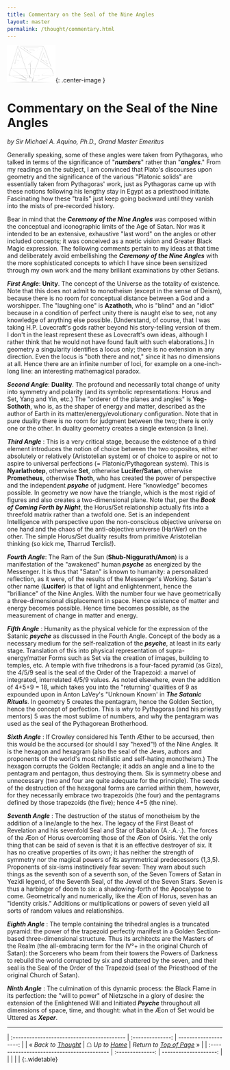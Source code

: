 ```yaml
---
title: Commentary on the Seal of the Nine Angles
layout: master
permalink: /thought/commentary.html
---
```

![Order seal](../images/otr-small.png){: .center-image }

# Commentary on the Seal of the Nine Angles

*by Sir Michael A. Aquino, Ph.D., Grand Master Emeritus*

Generally speaking, some of these angles were taken from Pythagoras, who talked in terms of the significance of "_**numbers**_" rather than "_**angles**_." From my readings on the subject, I am convinced that Plato's discourses upon geometry and the significance of the various "Platonic solids" are essentially taken from Pythagoras' work, just as Pythagoras came up with these notions following his lengthy stay in Egypt as a priesthood initiate. Fascinating how these "trails" just keep going backward until they vanish into the mists of pre-recorded history.

 Bear in mind that the _**Ceremony of the Nine Angles**_ was composed within the conceptual and iconographic limits of the Age of Satan. Nor was it intended to be an extensive, exhaustive "last word" on the angles or other included concepts; it was conceived as a n&oelig;tic vision and Greater Black Magic expression. The following comments pertain to my ideas at that time and deliberately avoid embellishing the _**Ceremony of the Nine Angles**_ with the more sophisticated concepts to which I have since been sensitized through my own work and the many brilliant examinations by other Setians.

_**First Angle**_: **Unity**. The concept of the Universe as the totality of existence. Note that this does not admit to monotheism (except in the sense of Deism), because there is no room for conceptual distance between a God and a worshipper. The "laughing one" is **Azathoth**, who is "blind" and an "idiot" because in a condition of perfect unity there is naught else to see, not any knowledge of anything else possible. [Understand, of course, that I was taking H.P. Lovecraft's gods rather beyond his story-telling version of them. I don't in the least represent these as Lovecraft's own ideas, although I rather think that he would not have found fault with such elaborations.] In geometry a singularity identifies a locus only; there is no extension in any direction. Even the locus is "both there and not," since it has no dimensions at all. Hence there are an infinite number of loci, for example on a one-inch-long line: an interesting mathemagical paradox.

_**Second Angle**_: **Duality**. The profound and necessarily total change of unity into symmetry and polarity (and its symbolic representations: Horus and Set, Yang and Yin, etc.) The "orderer of the planes and angles" is **Yog-Sothoth**, who is, as the shaper of energy and matter, described as the author of Earth in its matter/energy/evolutionary configuration. Note that in pure duality there is no room for judgment between the two; there is only one or the other. In duality geometry creates a single extension (a line).

_**Third Angle**_ : This is a very critical stage, because the existence of a third element introduces the notion of choice between the two opposites, either absolutely or relatively (Aristotelian system) or of choice to aspire or not to aspire to universal perfections (= Platonic/Pythagorean system). This is **Nyarlathotep**, otherwise **Set**, otherwise **Lucifer/Satan**, otherwise **Prometheus**, otherwise **Thoth**, who has created the power of perspective and the independent _**psyche**_ of judgment. Here "knowledge" becomes possible. In geometry we now have the triangle, which is the most rigid of figures and also creates a two-dimensional plane. Note that, per the _**Book of Coming Forth by Night**_, the Horus/Set relationship actually fits into a threefold matrix rather than a twofold one. Set is an independent Intelligence with perspective upon the non-conscious objective universe on one hand and the chaos of the anti-objective universe (HarWer) on the other. The simple Horus/Set duality results from primitive Aristotelian thinking (so kick me, Tharrud Terclis!).

_**Fourth Angle**_: The Ram of the Sun (**Shub-Niggurath/Amon**) is a manifestation of the "awakened" human _**psyche**_ as energized by the Messenger. It is thus that "Satan" is known to humanity: a personalized reflection, as it were, of the results of the Messenger's Working. Satan's other name (**Lucifer**) is that of light and enlightenment, hence the "brilliance" of the Nine Angles. With the number four we have geometrically a three-dimensional displacement in space. Hence existence of matter and energy becomes possible. Hence time becomes possible, as the measurement of change in matter and energy.

_**Fifth Angle**_ : Humanity as the physical vehicle for the expression of the Satanic _**psyche**_ as discussed in the Fourth Angle. Concept of the body as a necessary medium for the self-realization of the _**psyche**_, at least in its early stage. Translation of this into physical representation of supra-energy/matter Forms such as Set via the creation of images, building to temples, etc. A temple with five trihedrons is a four-faced pyramid (as Giza), the 4/5/9 seal is the seal of the Order of the Trapezoid: a marvel of integrated, interrelated 4/5/9 values. As noted elsewhere, even the addition of 4+5+9 = 18, which takes you into the "returning' qualities of 9 as expounded upon in Anton LaVey's "Unknown Known' in _**The Satanic Rituals**_. In geometry 5 creates the pentagram, hence the Golden Section, hence the concept of perfection. This is why to Pythagoras (and his priestly mentors) 5 was the most sublime of numbers, and why the pentagram was used as the seal of the Pythagorean Brotherhood.

_**Sixth Angle**_ : If Crowley considered his Tenth &AElig;ther to be accursed, then this would be the accursed (or should I say "hexed"!) of the Nine Angles. It is the hexagon and hexagram (also the seal of the Jews, authors and proponents of the world's most nihilistic and self-hating monotheism.) The hexagon corrupts the Golden Rectangle; it adds an angle and a line to the pentagram and pentagon, thus destroying them. Six is symmetry obese and unnecessary (two and four are quite adequate for the principle). The seeds of the destruction of the hexagonal forms are carried within them, however, for they necessarily embrace two trapezoids (the four) and the pentagrams defined by those trapezoids (the five); hence 4+5 (the nine).

_**Seventh Angle**_ : The destruction of the status of monotheism by the addition of a line/angle to the hex. The legacy of the First Beast of Revelation and his sevenfold Seal and Star of Babalon (A.&middot;.A.&middot;.). The forces of the &AElig;on of Horus overcoming those of the &AElig;on of Osiris. Yet the only thing that can be said of seven is that it is an effective destroyer of six. It has no creative properties of its own; it has neither the strength of symmetry nor the magical powers of its asymmetrical predecessors (1,3,5). Proponents of six-isms instinctively fear seven: They warn about such things as the seventh son of a seventh son, of the Seven Towers of Satan in Yezidi legend, of the Seventh Seal, of the Jewel of the Seven Stars. Seven is thus a harbinger of doom to six: a shadowing-forth of the Apocalypse to come. Geometrically and numerically, like the &AElig;on of Horus, seven has an "identity crisis." Additions or multiplications or powers of seven yield all sorts of random values and relationships.

_**Eighth Angle**_ : The temple containing the trihedral angles is a truncated pyramid: the power of the trapezoid perfectly manifest in a Golden Section-based three-dimensional structure. Thus its architects are the Masters of the Realm (the all-embracing term for the IV°+ in the original Church of Satan): the Sorcerers who beam from their towers the Powers of Darkness to rebuild the world corrupted by six and shattered by the seven, and their seal is the Seal of the Order of the Trapezoid (seal of the Priesthood of the original Church of Satan).

_**Ninth Angle**_ : The culmination of this dynamic process: the Black Flame in its perfection: the "will to power" of Nietzsche in a glory of desire: the extension of the Enlightened Will and Initiated _**Psyche**_ throughout all dimensions of space, time, and thought: what in the &AElig;on of Set would be Uttered as _**Xeper**_.

---

| :----------------------------------------- | :--------------: | --------------------: |
| &laquo; *Back to [Thought](/thought.html)* | &#9750; *Up to [Home](/)* | *Return to [Top of Page](#top)* &raquo; |
| :----------------------------------------- | :--------------: | --------------------: |
| | | |
{:.widetable}
